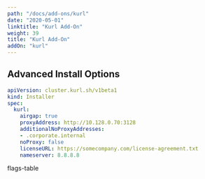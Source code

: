 ```yaml
---
path: "/docs/add-ons/kurl"
date: "2020-05-01"
linktitle: "Kurl Add-On"
weight: 39
title: "Kurl Add-On"
addOn: "kurl"
---
```



## Advanced Install Options

```yaml
apiVersion: cluster.kurl.sh/v1beta1
kind: Installer
spec:
  kurl:
    airgap: true
    proxyAddress: http://10.128.0.70:3128
    additionalNoProxyAddresses:
    - .corporate.internal
    noProxy: false
    licenseURL: https://somecompany.com/license-agreement.txt
    nameserver: 8.8.8.8
```

flags-table
